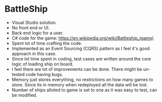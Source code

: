 # BattleShip

* Visual Studio solution.
* No front end or UI.
* Back end logic for a user.
* C# code for the game: https://en.wikipedia.org/wiki/Battleship_(game)
* Spent lot of time crafting the code.
* Implemented as an Event Sourcing (CQRS) pattern as I feel it's good approach in this case.
* Since lot time spent in coding, test cases are written around the core logic of loading ship on board.
* I feel there are lot of improvements can be done. There might be un-tested code having bugs.
* Memory just stores everything, no restrictions on how many games to store. Since its in memory when redeployed all the data will be lost.
* Number of ships alloted to game is set to one as it was easy to test, can be modified.
